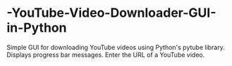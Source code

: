 # -YouTube-Video-Downloader-GUI-in-Python
Simple GUI for downloading YouTube videos using Python's pytube library. Displays progress bar messages. Enter the URL of a YouTube video. 
